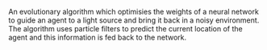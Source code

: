 An evolutionary algorithm which optimisies the weights of a neural network to guide an agent to a light source and bring it  back in a noisy environment. The algorithm uses particle filters to predict the current location of the agent and this information is fed back to the network. 
